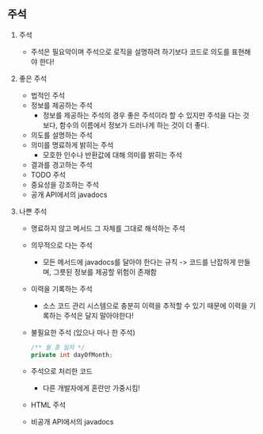 ## 주석

1. 주석
    - 주석은 필요악이며 주석으로 로직을 설명하려 하기보다 코드로 의도를 표현해야 한다!
    
2. 좋은 주석
    - 법적인 주석
    - 정보를 제공하는 주석
        - 정보를 제공하는 주석의 경우 좋은 주석이라 할 수 있지만 주석을 다는 것 보다, 함수의 이름에서 정보가 드러나게 하는 것이 더 좋다.
    - 의도를 설명하는 주석
    - 의미를 명료하게 밝히는 주석
        - 모호한 인수나 반환값에 대해 의미를 밝히는 주석
    - 결과를 경고하는 주석
    - TODO 주석
    - 중요성을 강조하는 주석
    - 공개 API에서의 javadocs
    
3. 나쁜 주석
    - 명료하지 않고 메서드 그 자체를 그대로 해석하는 주석
    - 의무적으로 다는 주석
        - 모든 메서드에 javadocs를 달아야 한다는 규칙 -> 코드를 난잡하게 만들며, 그릇된 정보를 제공할 위험이 존재함
    - 이력을 기록하는 주석
        - 소스 코드 관리 시스템으로 충분히 이력을 추적할 수 있기 때문에 이력을 기록하는 주석은 달지 말아야한다!
    - 불필요한 주석 (있으나 마나 한 주석)
        
        ```java
        /** 월 중 일자 */
        private int dayOfMonth;
        ```
        
    - 주석으로 처리한 코드
        - 다른 개발자에게 혼란만 가중시킴!
    - HTML 주석
    - 비공개 API에서의 javadocs
